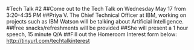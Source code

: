 #Tech Talk #2
##Come out to the Tech Talk on Wednesday May 17 from 3:20-4:35 PM
##Priya V. The Chief Technical Officer at IBM, working on projects such as IBM Watson will be talking about Artificial Intelligence.
##Free snacks/refreshments will be provided
##She will present a 1 hour speech, 15 minute Q/A
##Fill out the Homeroom Interest form below:
<http://tinyurl.com/techtalkinterest>

